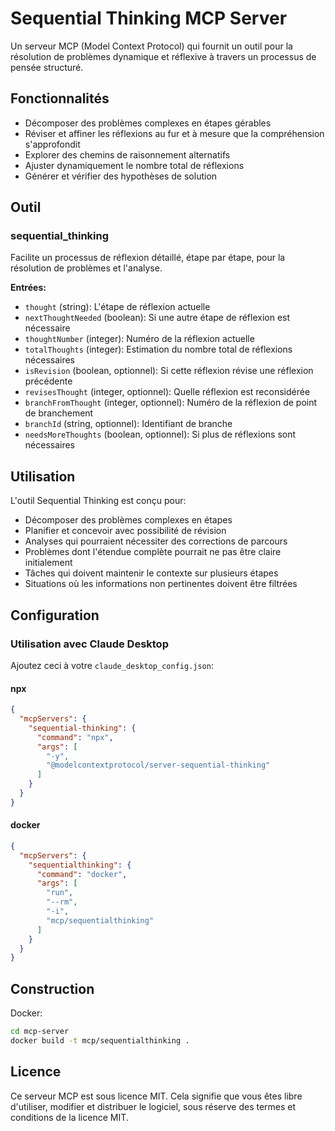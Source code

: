 # Sequential Thinking MCP Server

Un serveur MCP (Model Context Protocol) qui fournit un outil pour la résolution de problèmes dynamique et réflexive à travers un processus de pensée structuré.

## Fonctionnalités

- Décomposer des problèmes complexes en étapes gérables
- Réviser et affiner les réflexions au fur et à mesure que la compréhension s'approfondit
- Explorer des chemins de raisonnement alternatifs
- Ajuster dynamiquement le nombre total de réflexions
- Générer et vérifier des hypothèses de solution

## Outil

### sequential_thinking

Facilite un processus de réflexion détaillé, étape par étape, pour la résolution de problèmes et l'analyse.

**Entrées:**
- `thought` (string): L'étape de réflexion actuelle
- `nextThoughtNeeded` (boolean): Si une autre étape de réflexion est nécessaire
- `thoughtNumber` (integer): Numéro de la réflexion actuelle
- `totalThoughts` (integer): Estimation du nombre total de réflexions nécessaires
- `isRevision` (boolean, optionnel): Si cette réflexion révise une réflexion précédente
- `revisesThought` (integer, optionnel): Quelle réflexion est reconsidérée
- `branchFromThought` (integer, optionnel): Numéro de la réflexion de point de branchement
- `branchId` (string, optionnel): Identifiant de branche
- `needsMoreThoughts` (boolean, optionnel): Si plus de réflexions sont nécessaires

## Utilisation

L'outil Sequential Thinking est conçu pour:
- Décomposer des problèmes complexes en étapes
- Planifier et concevoir avec possibilité de révision
- Analyses qui pourraient nécessiter des corrections de parcours
- Problèmes dont l'étendue complète pourrait ne pas être claire initialement
- Tâches qui doivent maintenir le contexte sur plusieurs étapes
- Situations où les informations non pertinentes doivent être filtrées

## Configuration

### Utilisation avec Claude Desktop

Ajoutez ceci à votre `claude_desktop_config.json`:

#### npx

```json
{
  "mcpServers": {
    "sequential-thinking": {
      "command": "npx",
      "args": [
        "-y",
        "@modelcontextprotocol/server-sequential-thinking"
      ]
    }
  }
}
```

#### docker

```json
{
  "mcpServers": {
    "sequentialthinking": {
      "command": "docker",
      "args": [
        "run",
        "--rm",
        "-i",
        "mcp/sequentialthinking"
      ]
    }
  }
}
```

## Construction

Docker:

```bash
cd mcp-server
docker build -t mcp/sequentialthinking .
```

## Licence

Ce serveur MCP est sous licence MIT. Cela signifie que vous êtes libre d'utiliser, modifier et distribuer le logiciel, sous réserve des termes et conditions de la licence MIT. 